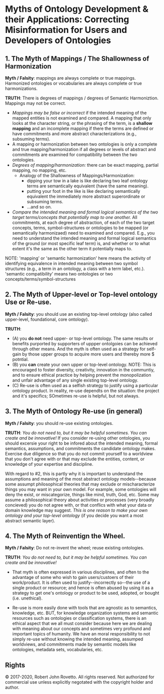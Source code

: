 # Myths of Ontology Development & their Applications: Correcting Misinformation for Users and Developers of Ontologies  

## 1. The Myth of Mappings / The Shallowness of Harmonization

**Myth / Falsity**: mappings are always complete or true mappings. Harmonized ontologies or vocabularies are always complete or true harmonizations.

**TRUTH**: There is degrees of mappings / degrees of Semantic Harmoniztion. Mappings may not be correct.
- *Mappings may be false or incorrect* if the intended meaning of the mapped entities is not examined and compared. A mapping that only looks at the character string, or the phrasing of the term, is a **shallow mapping** and an incomplete mapping if there the terms are defined or have commitments and more abstract characterizations (e.g., subsuming terms). 
- A mapping or harmonization between two ontologies is only a complete and true mapping/harmonization if all degrees or levels of abstract and commitments are examined for compatibility between the two ontologies.
- *Degrees of mapping/harmonization:* there can be exact mapping, partial mapping, no mapping, etc.
  - Analogy of the Shallowness of Mappings/Harmonization: 
    - dipping your tow in a lake is like declaring two leaf ontology terms are semantically equivalent (have the same meaning).
    - putting your foot in the like is like declaring semantically equivalent the immediately more abstract superordinate or subsuming terms.
    - ...and so on.
- *Compare the intended meaning and formal logical semantics of the two target terms/concepts that potentially map to one another.* 
All commitments, at each degree of abstraction, of each of the two target concepts, terms, symbol-structures or ontologies to be mapped (or semantically harmonizaed) need to examined and compared. E.g., you need to understand the intended meaning and formal logical semantics of the ground (or most specific leaf term) is, and whether or to what extent it's the same as the other term it potentially maps to.  

NOTE: 'mapping' or 'semantic harmonization' here means the activity of identifying equivalence in intended meaning between two symbol structures (e.g., a term in an ontology, a class with a term label, etc.). 'semantic compatibility' means two ontologies or two concepts/terms/symbol-structures 

## 2. The Myth of Upper-level or Top-level ontology Use or Re-use.
**Myth / Falsity**: you should use an existing top-level ontology (also called upper-level, foundational, core ontology).

**TRUTH**: 
- (A) you **do not** need upper- or top-level ontology. The same results or benefits purported by supporters of uppper ontolgoies can be achieved through other means. And the myth is often used as a strategy for self-gain by those upper groups to acquire more users and thereby more $ potntial.
- (B) you **can** create your own upper or top-level ontology. NOTE: This is encouraged to foster diversity, creativity, innovation in the communtiy, and to ensure ethical practice by helping prevent the monopolization and unfair advantage of any single existing top-level ontology.
- (C) Re-use is often used as a selfish strategy to justify using a particular ontology product. In reality, re-use dependts on the situation: the project and it's specifics; SOmetimes re-use is helpful, but not always.

## 3. The Myth of Ontology Re-use (in general)
**Myth / Falsity**: you should re-use existing ontologies.

**TRUTH**: *You do not need to, but it may be helpful sometimes. You can create and be innovative!*
If you consider re-using other ontologies, you should excersie your right to be infored about the intended meaning, formal semantics, assumptions, and commitments the candidate ontology makes. Exercise due diligence so that you do not commit yourself to a worldview that you don't agree with or that may exclude the entities, content, or knowledge of your expertise and discipline.

With regard to #2, this is partly why it is important to understand the assumptions and meaning of the most abstract ontology models--because some assumpt philosophical theories that may exclude or mischaracterize things you may want in your own model. For example, some ontologies will deny the exist, or miscategorize, things like mind, truth, God, etc. Some may assume a philosophical theory about activities or processes (very broadly concieved) you do not agree with, or that conflics with what your data or domain knowledge may suggest. *This is one reason to make your own ontology and your top-level ontology* (if you decide you want a most abstract semantic layer).

## 4. The Myth of Reinventign the Wheel.

**Myth / Falsity**: Do not re-invent the wheel; reuse existing ontologies.

**TRUTH**: *You do not need to, but it may be helpful sometimes. You can create and be innovative!*

- That myth is often expressed in various disciplines, and often to the advantage of some who wish to gain users/custoers of their work/product. 
It is often used to justify--incorrectly so--the use of a single product or resource; and hence is often abused by using it as a strategy to get one's ontology or product to be used, adopted, or bought (i.e. unethical). 

- Re-use is more easily done with tools that are agnostic as to semantics, knowledge, etc. BUT, for knowledge organization systems and semantic resources such as ontologies or classification systems, there is an ethical aspect that we all must consider because here we are dealing with meaning about our concepts and sometimes very profound and important topics of humanity. We have an moral responsibility to not simply re-use without knowing the intended meaning, assumped worldviews, and commitments made by semantic models like ontologies, metadata sets, vocabularies, etc.

## Rights

© 2017-2020, Robert John Rovetto. All rights reserved. 
Not authorized for commercial use unless explicitly negotated with the copyright holder and author.
